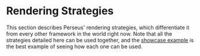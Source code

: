 # Rendering Strategies

This section describes Perseus' rendering strategies, which differentiate it from every other framework in the world right now. Note that all the strategies detailed here can be used together, and the [showcase example](https://github.com/arctic-hen7/perseus/tree/main/examples/showcase) is the best example of seeing how each one can be used.
